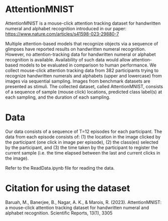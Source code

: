 # AttentionMNIST
AttentionMNIST is a mouse-click attention tracking dataset for handwritten numeral and alphabet recognition introduced in our paper: https://www.nature.com/articles/s41598-023-29880-7


Multiple attention-based models that recognize objects via a sequence of glimpses have reported results on handwritten numeral recognition. However, no attention-tracking data for handwritten numeral or alphabet recognition is available. Availability of such data would allow attention-based models to be evaluated in comparison to human performance. We collect mouse-click attention tracking data from 382 participants trying to recognize handwritten numerals and alphabets (upper and lowercase) from images via sequential sampling. Images from benchmark datasets are presented as stimuli. The collected dataset, called AttentionMNIST, consists of a sequence of sample (mouse click) locations, predicted class label(s) at each sampling, and the duration of each sampling. 

# Data
Our data consists of a sequence of T=12 episodes for each participant. The data from each episode consists of: (1) the location in the image clicked by the participant (one click in image per episode), (2) the class(es) selected by the participant, and (3) the time taken by the participant to register the current sample (i.e. the time elapsed between the last and current clicks in the image).

Refer to the ReadData.ipynb file for reading the data.


# Citation for using the dataset
Baruah, M., Banerjee, B., Nagar, A. K., & Marois, R. (2023). AttentionMNIST: a mouse-click attention tracking dataset for handwritten numeral and alphabet recognition. Scientific Reports, 13(1), 3305
